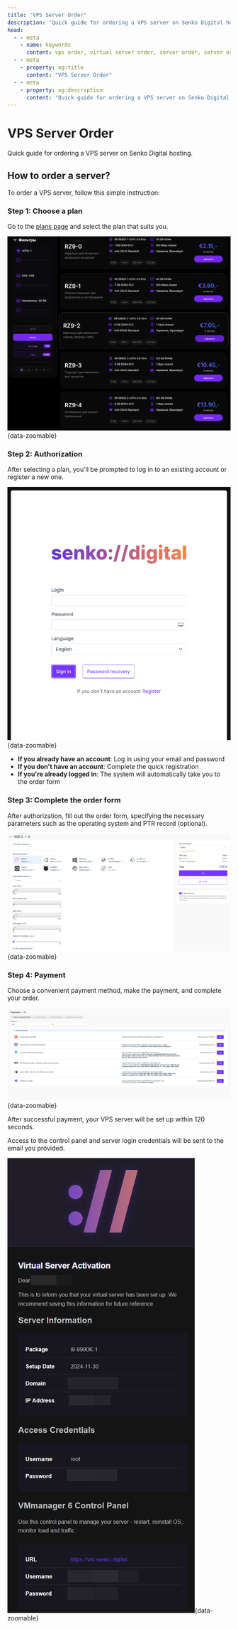 ```yaml
---
title: "VPS Server Order"
description: "Quick guide for ordering a VPS server on Senko Digital hosting."
head:
  - - meta
    - name: keywords
      content: vps order, virtual server order, server order, server order in germany, server order in usa, server order in germany
  - - meta
    - property: og:title 
      content: "VPS Server Order"
  - - meta
    - property: og:description
      content: "Quick guide for ordering a VPS server on Senko Digital hosting."
---
```


# VPS Server Order

Quick guide for ordering a VPS server on Senko Digital hosting.

## How to order a server?

To order a VPS server, follow this simple instruction:

### Step 1: Choose a plan

Go to the [plans page](https://senko.digital/virtual-servers) and select the plan that suits you.

![VPS Plan Selection](/images/personal-area/ordering/1.png){data-zoomable}

### Step 2: Authorization

After selecting a plan, you'll be prompted to log in to an existing account or register a new one.

![Authorization page](/images/personal-area/ordering/2.png){data-zoomable}

- **If you already have an account**: Log in using your email and password
- **If you don't have an account**: Complete the quick registration
- **If you're already logged in**: The system will automatically take you to the order form

### Step 3: Complete the order form

After authorization, fill out the order form, specifying the necessary parameters such as the operating system and PTR record (optional).

![Server order form](/images/personal-area/ordering/3.png){data-zoomable}

### Step 4: Payment

Choose a convenient payment method, make the payment, and complete your order.

![Payment method selection](/images/personal-area/ordering/4.png){data-zoomable}

After successful payment, your VPS server will be set up within 120 seconds.

Access to the control panel and server login credentials will be sent to the email you provided.

![Email](/images/vps/getting-started/2.png){data-zoomable}
